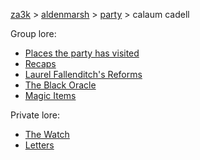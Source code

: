 [za3k](/) > [aldenmarsh](/aldenmarsh/) > [party](players1) > calaum cadell

Group lore:

- [Places the party has visited](visited)
- [Recaps](recap)
- [Laurel Fallenditch's Reforms](laurel_fallenditch)
- [The Black Oracle](black_oracle)
- [Magic Items](magic_items)

Private lore:

- [The Watch](watch)
- [Letters](cal_letters)
